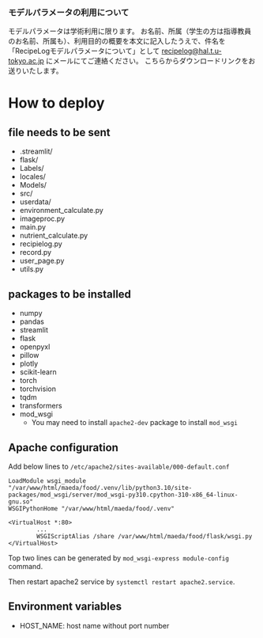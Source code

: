 ### モデルパラメータの利用について
モデルパラメータは学術利用に限ります。
お名前、所属（学生の方は指導教員のお名前、所属も）、利用目的の概要を本文に記入したうえで、件名を「RecipeLogモデルパラメータについて」として
recipelog@hal.t.u-tokyo.ac.jp
にメールにてご連絡ください。
こちらからダウンロードリンクをお送りいたします。


# How to deploy

## file needs to be sent

- .streamlit/
- flask/
- Labels/
- locales/
- Models/
- src/
- userdata/
- environment_calculate.py
- imageproc.py
- main.py
- nutrient_calculate.py
- recipielog.py
- record.py
- user_page.py
- utils.py

## packages to be installed

- numpy
- pandas
- streamlit
- flask
- openpyxl
- pillow
- plotly
- scikit-learn
- torch
- torchvision
- tqdm
- transformers
- mod_wsgi
  - You may need to install `apache2-dev` package to install `mod_wsgi`

## Apache configuration

Add below lines to `/etc/apache2/sites-available/000-default.conf`

```
LoadModule wsgi_module "/var/www/html/maeda/food/.venv/lib/python3.10/site-packages/mod_wsgi/server/mod_wsgi-py310.cpython-310-x86_64-linux-gnu.so"
WSGIPythonHome "/var/www/html/maeda/food/.venv"

<VirtualHost *:80>
        ...
        WSGIScriptAlias /share /var/www/html/maeda/food/flask/wsgi.py
</VirtualHost>
```

Top two lines can be generated by `mod_wsgi-express module-config` command.

Then restart apache2 service by `systemctl restart apache2.service`.

## Environment variables
- HOST_NAME: host name without port number